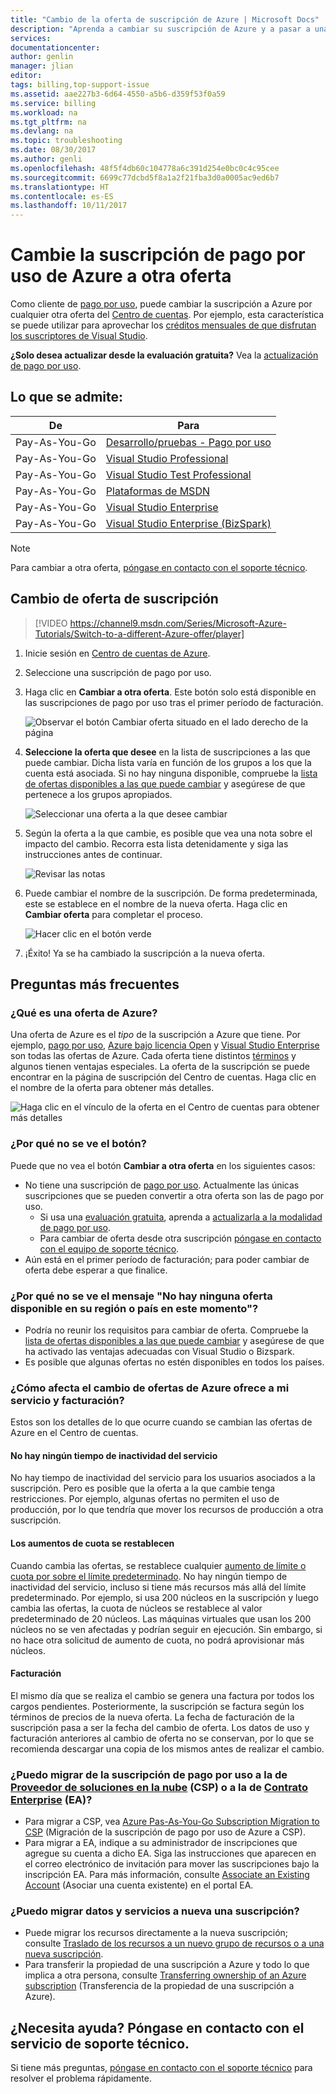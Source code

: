 ```yaml
---
title: "Cambio de la oferta de suscripción de Azure | Microsoft Docs"
description: "Aprenda a cambiar su suscripción de Azure y a pasar a una oferta diferente mediante el Centro de cuentas de Azure"
services: 
documentationcenter: 
author: genlin
manager: jlian
editor: 
tags: billing,top-support-issue
ms.assetid: aae227b3-6d64-4550-a5b6-d359f53f0a59
ms.service: billing
ms.workload: na
ms.tgt_pltfrm: na
ms.devlang: na
ms.topic: troubleshooting
ms.date: 08/30/2017
ms.author: genli
ms.openlocfilehash: 48f5f4db60c104778a6c391d254e0bc0c4c95cee
ms.sourcegitcommit: 6699c77dcbd5f8a1a2f21fba3d0a0005ac9ed6b7
ms.translationtype: HT
ms.contentlocale: es-ES
ms.lasthandoff: 10/11/2017
---
```

# <a name="change-your-azure-pay-as-you-go-subscription-to-a-different-offer"></a>Cambie la suscripción de pago por uso de Azure a otra oferta

Como cliente de [pago por uso](https://azure.microsoft.com/offers/ms-azr-0003p/), puede cambiar la suscripción a Azure por cualquier otra oferta del [Centro de cuentas](https://account.windowsazure.com/Subscriptions). Por ejemplo, esta característica se puede utilizar para aprovechar los [créditos mensuales de que disfrutan los suscriptores de Visual Studio](https://azure.microsoft.com/pricing/member-offers/msdn-benefits-details/). 

**¿Solo desea actualizar desde la evaluación gratuita?** Vea la [actualización de pago por uso](billing-upgrade-azure-subscription.md).

## <a name="whats-supported"></a>Lo que se admite:

| De | Para |
| --- | --- |
| Pay-As-You-Go |[Desarrollo/pruebas - Pago por uso](https://azure.microsoft.com/offers/ms-azr-0023p/) |
| Pay-As-You-Go |[Visual Studio Professional](https://azure.microsoft.com/offers/ms-azr-0059p/) |
| Pay-As-You-Go |[Visual Studio Test Professional](https://azure.microsoft.com/offers/ms-azr-0060p/) |
| Pay-As-You-Go |[Plataformas de MSDN](https://azure.microsoft.com/offers/ms-azr-0062p/) |
| Pay-As-You-Go |[Visual Studio Enterprise](https://azure.microsoft.com/offers/ms-azr-0063p/) |
| Pay-As-You-Go |[Visual Studio Enterprise (BizSpark)](https://azure.microsoft.com/offers/ms-azr-0064p/) |

> [!NOTE]
> Para cambiar a otra oferta, [póngase en contacto con el soporte técnico](https://portal.azure.com/?#blade/Microsoft_Azure_Support/HelpAndSupportBlade).
>
>

## <a name="switch-subscription-offer"></a>Cambio de oferta de suscripción

> [!VIDEO https://channel9.msdn.com/Series/Microsoft-Azure-Tutorials/Switch-to-a-different-Azure-offer/player]
>
>

1. Inicie sesión en [Centro de cuentas de Azure](https://account.windowsazure.com/Subscriptions).
1. Seleccione una suscripción de pago por uso.
1. Haga clic en **Cambiar a otra oferta**. Este botón solo está disponible en las suscripciones de pago por uso tras el primer período de facturación.

   ![Observar el botón Cambiar oferta situado en el lado derecho de la página](./media/billing-how-to-switch-azure-offer/switchbutton.png)
1. **Seleccione la oferta que desee** en la lista de suscripciones a las que puede cambiar. Dicha lista varía en función de los grupos a los que la cuenta está asociada. Si no hay ninguna disponible, compruebe la [lista de ofertas disponibles a las que puede cambiar](#whats-supported) y asegúrese de que pertenece a los grupos apropiados. 

   ![Seleccionar una oferta a la que desee cambiar](./media/billing-how-to-switch-azure-offer/selectoffer.png)
1. Según la oferta a la que cambie, es posible que vea una nota sobre el impacto del cambio. Recorra esta lista detenidamente y siga las instrucciones antes de continuar.

   ![Revisar las notas](./media/billing-how-to-switch-azure-offer/thingstonote.png)
1. Puede cambiar el nombre de la suscripción. De forma predeterminada, este se establece en el nombre de la nueva oferta. Haga clic en **Cambiar oferta** para completar el proceso.

   ![Hacer clic en el botón verde](./media/billing-how-to-switch-azure-offer/confirmpage.png)
1. ¡Éxito! Ya se ha cambiado la suscripción a la nueva oferta.

## <a name="frequently-asked-questions"></a>Preguntas más frecuentes

### <a name="what-is-an-azure-offer"></a>¿Qué es una oferta de Azure?

Una oferta de Azure es el *tipo* de la suscripción a Azure que tiene. Por ejemplo, [pago por uso](https://azure.microsoft.com/offers/ms-azr-0003p/), [Azure bajo licencia Open](https://azure.microsoft.com/offers/ms-azr-0111p/) y [Visual Studio Enterprise](https://azure.microsoft.com/offers/ms-azr-0063p/) son todas las ofertas de Azure. Cada oferta tiene distintos [términos](https://azure.microsoft.com/support/legal/offer-details/) y algunos tienen ventajas especiales. La oferta de la suscripción se puede encontrar en la página de suscripción del Centro de cuentas. Haga clic en el nombre de la oferta para obtener más detalles.

   ![Haga clic en el vínculo de la oferta en el Centro de cuentas para obtener más detalles](./media/billing-how-to-switch-azure-offer/offerlink.png)

### <a name="why-dont-i-see-the-button"></a>¿Por qué no se ve el botón?

Puede que no vea el botón **Cambiar a otra oferta** en los siguientes casos:

* No tiene una suscripción de [pago por uso](https://azure.microsoft.com/offers/ms-azr-0003p/). Actualmente las únicas suscripciones que se pueden convertir a otra oferta son las de pago por uso.
  * Si usa una [evaluación gratuita](https://azure.microsoft.com/free/), aprenda a [actualizarla a la modalidad de pago por uso](billing-upgrade-azure-subscription.md).
  * Para cambiar de oferta desde otra suscripción [póngase en contacto con el equipo de soporte técnico](https://portal.azure.com/?#blade/Microsoft_Azure_Support/HelpAndSupportBlade).
* Aún está en el primer período de facturación; para poder cambiar de oferta debe esperar a que finalice.

### <a name="why-do-i-see-there-are-no-offers-available-in-your-region-or-country-at-this-time"></a>¿Por qué no se ve el mensaje "No hay ninguna oferta disponible en su región o país en este momento"?

* Podría no reunir los requisitos para cambiar de oferta. Compruebe la [lista de ofertas disponibles a las que puede cambiar](#whats-supported) y asegúrese de que ha activado las ventajas adecuadas con Visual Studio o Bizspark.
* Es posible que algunas ofertas no estén disponibles en todos los países.

### <a name="what-does-switching-azure-offers-do-to-my-service-and-billing"></a>¿Cómo afecta el cambio de ofertas de Azure ofrece a mi servicio y facturación?

Estos son los detalles de lo que ocurre cuando se cambian las ofertas de Azure en el Centro de cuentas.

#### <a name="no-service-downtime"></a>No hay ningún tiempo de inactividad del servicio

No hay tiempo de inactividad del servicio para los usuarios asociados a la suscripción. Pero es posible que la oferta a la que cambie tenga restricciones. Por ejemplo, algunas ofertas no permiten el uso de producción, por lo que tendría que mover los recursos de producción a otra suscripción.

#### <a name="quota-increases-are-reset"></a>Los aumentos de cuota se restablecen

Cuando cambia las ofertas, se restablece cualquier [aumento de límite o cuota por sobre el límite predeterminado](../azure-supportability/resource-manager-core-quotas-request.md). No hay ningún tiempo de inactividad del servicio, incluso si tiene más recursos más allá del límite predeterminado. Por ejemplo, si usa 200 núcleos en la suscripción y luego cambia las ofertas, la cuota de núcleos se restablece al valor predeterminado de 20 núcleos. Las máquinas virtuales que usan los 200 núcleos no se ven afectadas y podrían seguir en ejecución. Sin embargo, si no hace otra solicitud de aumento de cuota, no podrá aprovisionar más núcleos.

#### <a name="billing"></a>Facturación

El mismo día que se realiza el cambio se genera una factura por todos los cargos pendientes. Posteriormente, la suscripción se factura según los términos de precios de la nueva oferta. La fecha de facturación de la suscripción pasa a ser la fecha del cambio de oferta. Los datos de uso y facturación anteriores al cambio de oferta no se conservan, por lo que se recomienda descargar una copia de los mismos antes de realizar el cambio.

### <a name="can-i-migrate-from-pay-as-you-go-to-cloud-solution-providerhttpspartnermicrosoftcomsolutionscloud-reseller-overview-csp-or-enterprise-agreementhttpsazuremicrosoftcompricingenterprise-agreement-ea"></a>¿Puedo migrar de la suscripción de pago por uso a la de [Proveedor de soluciones en la nube](https://partner.microsoft.com/Solutions/cloud-reseller-overview) (CSP) o a la de [Contrato Enterprise](https://azure.microsoft.com/pricing/enterprise-agreement/) (EA)?

* Para migrar a CSP, vea [Azure Pas-As-You-Go Subscription Migration to CSP](https://docs.microsoft.com/en-us/azure/cloud-solution-provider/migration/migration-from-payg-to-csp) (Migración de la suscripción de pago por uso de Azure a CSP).
* Para migrar a EA, indique a su administrador de inscripciones que agregue su cuenta a dicho EA. Siga las instrucciones que aparecen en el correo electrónico de invitación para mover las suscripciones bajo la inscripción EA. Para más información, consulte [Associate an Existing Account](https://ea.azure.com/helpdocs/associateExistingAccount) (Asociar una cuenta existente) en el portal EA.

### <a name="can-i-migrate-data-and-services-to-a-new-subscription"></a>¿Puedo migrar datos y servicios a nueva una suscripción?

* Puede migrar los recursos directamente a la nueva suscripción; consulte [Traslado de los recursos a un nuevo grupo de recursos o a una nueva suscripción](../azure-resource-manager/resource-group-move-resources.md).
* Para transferir la propiedad de una suscripción a Azure y todo lo que implica a otra persona, consulte [Transferring ownership of an Azure subscription](billing-subscription-transfer.md) (Transferencia de la propiedad de una suscripción a Azure).

## <a name="need-help-contact-support"></a>¿Necesita ayuda? Póngase en contacto con el servicio de soporte técnico.

Si tiene más preguntas, [póngase en contacto con el soporte técnico](https://portal.azure.com/?#blade/Microsoft_Azure_Support/HelpAndSupportBlade) para resolver el problema rápidamente.
